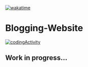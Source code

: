 
[![wakatime](https://wakatime.com/badge/github/Yashkapure06/Blogging-Website.svg)](https://wakatime.com/badge/github/Yashkapure06/Blogging-Website)

# Blogging-Website
[![codingActivity](https://wakatime.com/share/@ebd9048f-e0e9-4dcc-acbc-0fc646a232fa/e72a23cc-81b0-47cd-8e07-63c509efed81.svg)](https://wakatime.com/share/@ebd9048f-e0e9-4dcc-acbc-0fc646a232fa/e72a23cc-81b0-47cd-8e07-63c509efed81.svg)

## Work in progress...
